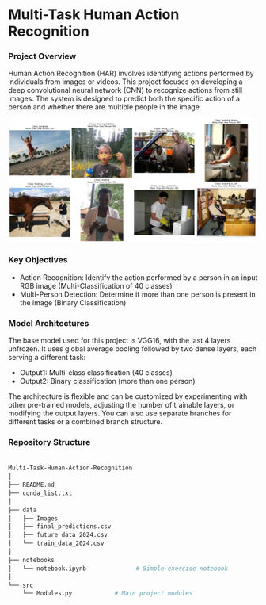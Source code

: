 # Multi-Task Human Action Recognition

### Project Overview

Human Action Recognition (HAR) involves identifying actions performed by individuals from images or videos. This project focuses on developing a deep convolutional neural network (CNN) to recognize actions from still images. The system is designed to predict both the specific action of a person and whether there are multiple people in the image.

![prediction](results/prediction.png)


### Key Objectives

- Action Recognition: Identify the action performed by a person in an input RGB image (Multi-Classification of 40 classes)
- Multi-Person Detection: Determine if more than one person is present in the image (Binary Classification)

### Model Architectures

The base model used for this project is VGG16, with the last 4 layers unfrozen. It uses global average pooling followed by two dense layers, each serving a different task:

- Output1: Multi-class classification (40 classes)
- Output2: Binary classification (more than one person)

The architecture is flexible and can be customized by experimenting with other pre-trained models, adjusting the number of trainable layers, or modifying the output layers. You can also use separate branches for different tasks or a combined branch structure.

### Repository Structure

```bash

Multi-Task-Human-Action-Recognition
│
├── README.md
├── conda_list.txt
│
├── data
│   ├── Images
│   ├── final_predictions.csv
│   ├── future_data_2024.csv
│   └── train_data_2024.csv
│
├── notebooks            
│   └── notebook.ipynb              # Simple exercise notebook
│
└── src
    └── Modules.py            # Main project modules
```
